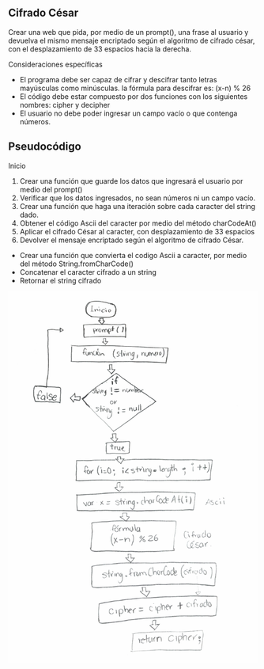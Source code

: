## Cifrado César
Crear una web que pida, por medio de un prompt(), una frase al usuario y devuelva el mismo mensaje encriptado según el algoritmo de cifrado césar, con el desplazamiento de 33 espacios hacia la derecha.

Consideraciones específicas
- El programa debe ser capaz de cifrar y descifrar tanto letras mayúsculas como minúsculas.
 la fórmula para descifrar es: (x-n) % 26
- El código debe estar compuesto por dos funciones con los siguientes nombres:
cipher y decipher
- El usuario no debe poder ingresar un campo vacío o que contenga números.

## Pseudocódigo
Inicio
1. Crear una función que guarde los datos que ingresará el usuario por medio del prompt()
2. Verificar que los datos ingresados, no sean números ni un campo vacío.
3. Crear una función  que haga una iteración sobre cada caracter del string dado.
4. Obtener el código Ascii del caracter por medio del método charCodeAt()
5. Aplicar el cifrado César al caracter, con desplazamiento de 33 espacios
6. Devolver el mensaje encriptado según el algoritmo de cifrado César.
- Crear una función que convierta el codigo Ascii a caracter, por medio del método String.fromCharCode()
- Concatenar el caracter cifrado a un string
- Retornar el string cifrado

![Cesar Cipher](./assets/images/cesar-cipher.jpg)
